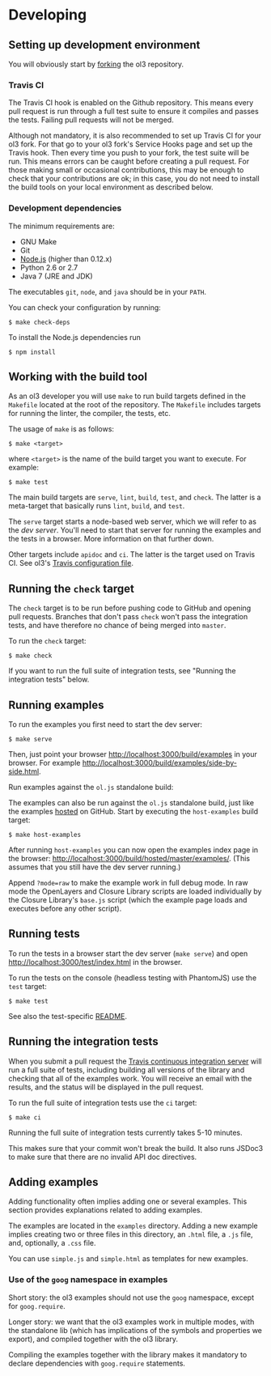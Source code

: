 # Developing

## Setting up development environment

You will obviously start by
[forking](https://github.com/openlayers/ol3/fork) the ol3 repository.

### Travis CI

The Travis CI hook is enabled on the Github repository. This means every pull request
is run through a full test suite to ensure it compiles and passes the tests. Failing
pull requests will not be merged.

Although not mandatory, it is also recommended to set up Travis CI for your ol3 fork.
For that go to your ol3 fork's Service Hooks page and set up the Travis hook.
Then every time you push to your fork, the test suite will be run. This means
errors can be caught before creating a pull request. For those making
small or occasional contributions, this may be enough to check that your contributions
are ok; in this case, you do not need to install the build tools on your local environment
as described below.

### Development dependencies

The minimum requirements are:

* GNU Make
* Git
* [Node.js](http://nodejs.org/) (higher than 0.12.x)
* Python 2.6 or 2.7
* Java 7 (JRE and JDK)

The executables `git`, `node`, and `java` should be in your `PATH`.

You can check your configuration by running:

    $ make check-deps

To install the Node.js dependencies run

    $ npm install

## Working with the build tool

As an ol3 developer you will use `make` to run build targets defined in the
`Makefile` located at the root of the repository. The `Makefile` includes
targets for running the linter, the compiler, the tests, etc.

The usage of `make` is as follows:

    $ make <target>

where `<target>` is the name of the build target you want to execute. For
example:

    $ make test

The main build targets are `serve`, `lint`, `build`, `test`, and `check`. The
latter is a meta-target that basically runs `lint`, `build`, and `test`.

The `serve` target starts a node-based web server, which we will refer to as the *dev server*. You'll need to start that server for running the examples and the tests in a browser. More information on that further down.

Other targets include `apidoc` and `ci`. The latter is the target used on Travis CI. See ol3's [Travis configuration file](https://github.com/openlayers/ol3/blob/master/.travis.yml).

## Running the `check` target

The `check` target is to be run before pushing code to GitHub and opening pull
requests. Branches that don't pass `check` won't pass the integration tests,
and have therefore no chance of being merged into `master`.

To run the `check` target:

    $ make check

If you want to run the full suite of integration tests, see "Running the integration
tests" below.

## Running examples

To run the examples you first need to start the dev server:

    $ make serve

Then, just point your browser <http://localhost:3000/build/examples> in your browser. For example <http://localhost:3000/build/examples/side-by-side.html>.

Run examples against the `ol.js` standalone build:

The examples can also be run against the `ol.js` standalone build, just like
the examples [hosted](http://openlayers.org/en/master/examples/) on GitHub.
Start by executing the `host-examples` build target:

    $ make host-examples

After running `host-examples` you can now open the examples index page in the browser: <http://localhost:3000/build/hosted/master/examples/>. (This assumes that you still have the dev server running.)

Append `?mode=raw` to make the example work in full debug mode. In raw mode the OpenLayers and Closure Library scripts are loaded individually by the Closure Library's `base.js` script (which the example page loads and executes before any other script).

## Running tests

To run the tests in a browser start the dev server (`make serve`) and open <http://localhost:3000/test/index.html> in the browser.

To run the tests on the console (headless testing with PhantomJS) use the `test` target:

    $ make test

See also the test-specific [README](../master/test/README.md).

## Running the integration tests

When you submit a pull request the [Travis continuous integration
server](https://travis-ci.org/) will run a full suite of tests, including
building all versions of the library and checking that all of the examples
work.  You will receive an email with the results, and the status will be
displayed in the pull request.

To run the full suite of integration tests use the `ci` target:

    $ make ci

Running the full suite of integration tests currently takes 5-10 minutes.

This makes sure that your commit won't break the build. It also runs JSDoc3 to
make sure that there are no invalid API doc directives.

## Adding examples

Adding functionality often implies adding one or several examples. This
section provides explanations related to adding examples.

The examples are located in the `examples` directory. Adding a new example
implies creating two or three files in this directory, an `.html` file, a `.js`
file, and, optionally, a `.css` file.

You can use `simple.js` and `simple.html` as templates for new examples.

### Use of the `goog` namespace in examples

Short story: the ol3 examples should not use the `goog` namespace, except
for `goog.require`.

Longer story: we want that the ol3 examples work in multiple modes, with the
standalone lib (which has implications of the symbols and properties we
export), and compiled together with the ol3 library.

Compiling the examples together with the library makes it mandatory to declare dependencies with `goog.require` statements.

